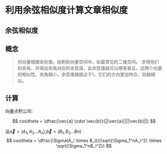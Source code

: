利用余弦相似度计算文章相似度
====

余弦相似度
-----

## 概念

> 将向量根据坐标值，绘制到向量空间中。如最常见的二维空间。
> 求得他们的夹角，并得出夹角对应的余弦值，此余弦值就可以用来表征，这两个向量的相似性。夹角越小，余弦值越接近于1，它们的方向更加吻合，则越相似。

## 计算

向量点积公司:

$$ cos\theta = \dfrac{\vec{a} \cdot \vec{b}}{||\vec{a}||||\vec{b}||} $$

设$\vec{a}=(A_1,A_2...A_n)$,$\vec{b}=(B_1,B_2...Bn)$
$$ cos\theta = \dfrac{\Sigma(A_i \times B_i)}{\sqrt{\Sigma_1^nA_i^2} \times \sqrt{\Sigma_1^nB_i^2}} $$